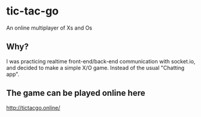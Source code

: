 # tic-tac-go
An online multiplayer of Xs and Os

## Why?
I was practicing realtime front-end/back-end communication with socket.io, and decided to make a simple X/O game. Instead of the usual "Chatting app". 

## The game can be played online here
http://tictacgo.online/
